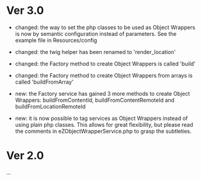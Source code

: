 # Ver 3.0

* changed: the way to set the php classes to be used as Object Wrappers is now by semantic configuration instead of
  parameters. See the example file in Resources/config

* changed: the twig helper has been renamed to 'render_location'

* changed: the Factory method to create Object Wrappers is called 'build'

* changed: the Factory method to create Object Wrappers from arrays is called 'buildFromArray'

* new: the Factory service has gained 3 more methods to create Object Wrappers: buildFromContentId, buildFromContentRemoteId
  and buildFromLocationRemoteId

* new: it is now possible to tag services as Object Wrappers instead of using plain php classes.
  This allows for great flexibility, but please read the comments in eZObjectWrapperService.php to grasp the subtleties.


# Ver 2.0

...
